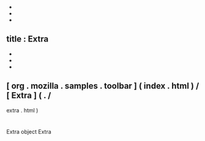 -
-
-
title
:
Extra
-
-
-
-
[
org
.
mozilla
.
samples
.
toolbar
]
(
index
.
html
)
/
[
Extra
]
(
.
/
-
extra
.
html
)
#
Extra
object
Extra
